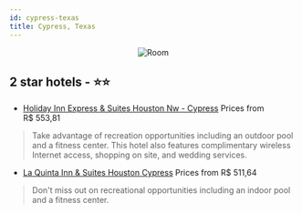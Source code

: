 ```yaml
---
id: cypress-texas
title: Cypress, Texas
---
```


<center><img src="https://i.travelapi.com/hotels/16000000/15850000/15849800/15849772/56e67519_z.jpg" alt="Room" /></center>


##  2 star hotels - ⭐️⭐️

-    [Holiday Inn Express & Suites Houston Nw - Cypress](https://us.hurb.com/hotels/cypress/holiday-inn-express-suites-houston-nw-cypress-JNP-JP00409M?cmp=18055) Prices from R$ 553,81
   > Take advantage of recreation opportunities including an outdoor pool and a fitness center. This hotel also features complimentary wireless Internet access, shopping on site, and wedding services.
-    [La Quinta Inn & Suites Houston Cypress](https://us.hurb.com/hotels/cypress/la-quinta-inn-suites-houston-cypress-JNP-JP01696N?cmp=18055) Prices from R$ 511,64
   > Don't miss out on recreational opportunities including an indoor pool and a fitness center.
